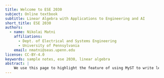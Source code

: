```yaml
---
title: Welcome to ESE 2030
subject: Online textbook
subtitle: Linear Algebra with Applications to Engineering and AI
short_title: ESE 2030
authors:
  - name: Nikolai Matni
    affiliations:
      - Dept. of Electrical and Systems Engineering
      - University of Pennsylvania
    email: nmatni@seas.upenn.edu
license: CC-BY-4.0
keywords: sample notes, ese 2030, linear algebra
abstract: |
    We use this page to highlight the feature of using MyST to write lecture notes in markdown.  We have a companion page where we show how interactive code can be embedded, modified, and run from within your browser!
---
```


